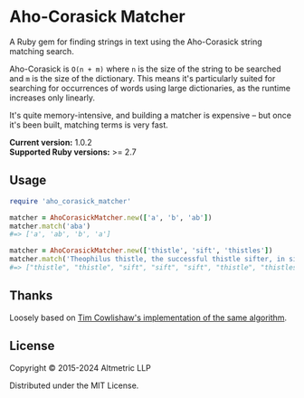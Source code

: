 # Aho-Corasick Matcher 

A Ruby gem for finding strings in text using the Aho-Corasick string matching search.

Aho-Corasick is `O(n + m)` where `n` is the size of the string to be searched
and `m` is the size of the dictionary. This means it's particularly suited for
searching for occurrences of words using large dictionaries, as the runtime
increases only linearly.

It's quite memory-intensive, and building a matcher is expensive – but once it's
been built, matching terms is very fast.

**Current version:** 1.0.2  
**Supported Ruby versions:** >= 2.7

## Usage

```ruby
require 'aho_corasick_matcher'

matcher = AhoCorasickMatcher.new(['a', 'b', 'ab'])
matcher.match('aba')
#=> ['a', 'ab', 'b', 'a']

matcher = AhoCorasickMatcher.new(['thistle', 'sift', 'thistles'])
matcher.match('Theophilus thistle, the successful thistle sifter, in sifting a sieve full of un-sifted thistles, thrust three thousand thistles through the thick of his thumb.')
#=> ["thistle", "thistle", "sift", "sift", "sift", "thistle", "thistles", "thistle", "thistles"]
```

## Thanks

Loosely based on [Tim Cowlishaw's implementation of the same algorithm](https://github.com/timcowlishaw/aho_corasick).

## License

Copyright © 2015-2024 Altmetric LLP

Distributed under the MIT License.
